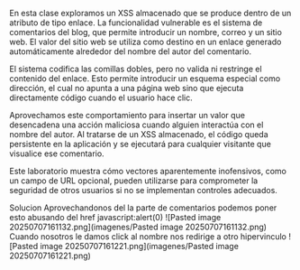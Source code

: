 En esta clase exploramos un XSS almacenado que se produce dentro de un atributo de tipo enlace. La funcionalidad vulnerable es el sistema de comentarios del blog, que permite introducir un nombre, correo y un sitio web. El valor del sitio web se utiliza como destino en un enlace generado automáticamente alrededor del nombre del autor del comentario.

El sistema codifica las comillas dobles, pero no valida ni restringe el contenido del enlace. Esto permite introducir un esquema especial como dirección, el cual no apunta a una página web sino que ejecuta directamente código cuando el usuario hace clic.

Aprovechamos este comportamiento para insertar un valor que desencadena una acción maliciosa cuando alguien interactúa con el nombre del autor. Al tratarse de un XSS almacenado, el código queda persistente en la aplicación y se ejecutará para cualquier visitante que visualice ese comentario.

Este laboratorio muestra cómo vectores aparentemente inofensivos, como un campo de URL opcional, pueden utilizarse para comprometer la seguridad de otros usuarios si no se implementan controles adecuados.

Solucion
Aprovechandonos del la parte de comentarios podemos poner esto abusando del href javascript:alert(0)
![Pasted image 20250707161132.png](imagenes/Pasted image 20250707161132.png)
Cuando nosotros le damos click al nombre nos redirige a otro hipervinculo
![Pasted image 20250707161221.png](imagenes/Pasted image 20250707161221.png)


